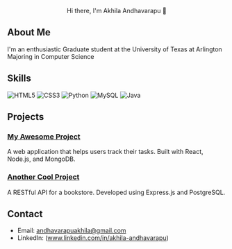 

<p align="center">
 Hi there, I'm Akhila Andhavarapu 👋
</p>


## About Me

I'm an enthusiastic Graduate student at the University of Texas at Arlington
Majoring in Computer Science 


## Skills

![HTML5](https://img.shields.io/badge/HTML5-%23E34F26.svg?style=for-the-badge&logo=html5&logoColor=white)
![CSS3](https://img.shields.io/badge/CSS3-%231572B6.svg?style=for-the-badge&logo=css3&logoColor=white)
![Python](https://img.shields.io/badge/Python-%233776AB.svg?style=for-the-badge&logo=python&logoColor=white)
![MySQL](https://img.shields.io/badge/mysql-4479A1.svg?style=for-the-badge&logo=mysql&logoColor=white)
![Java](https://img.shields.io/badge/java-%23ED8B00.svg?style=for-the-badge&logo=openjdk&logoColor=white)


## Projects

### [My Awesome Project](https://github.com/johndoe/awesome-project)
A web application that helps users track their tasks. Built with React, Node.js, and MongoDB.

### [Another Cool Project](https://github.com/johndoe/cool-project)
A RESTful API for a bookstore. Developed using Express.js and PostgreSQL.

## Contact

- Email: andhavarapuakhila@gmail.com
- LinkedIn: (www.linkedin.com/in/akhila-andhavarapu)


